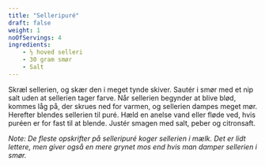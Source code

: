 ```yaml
---
title: "Selleripuré"
draft: false
weight: 1
noOfServings: 4
ingredients:
	- ½ hoved selleri
	- 30 gram smør
	- Salt
---
```


Skræl sellerien, og skær den i meget tynde skiver. Sautér i smør med et
nip salt uden at sellerien tager farve. Når sellerien begynder at blive
blød, kommes låg på, der skrues ned for varmen, og sellerien dampes
meget mør. Herefter blendes sellerien til puré. Hæld en anelse vand
eller fløde ved, hvis puréen er for fast til at blende. Justér smagen
med salt, peber og citronsaft.

*Note: De fleste opskrifter på selleripuré koger sellerien i mælk. Det
er lidt lettere, men giver også en mere grynet mos end hvis man damper
sellerien i smør.*

